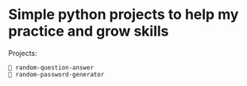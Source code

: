 # Simple python projects to help my practice and grow skills

Projects:

    👾 random-question-answer
    👾 random-password-generator
